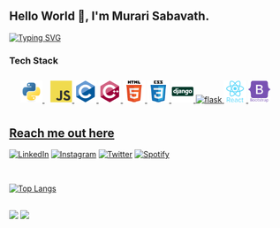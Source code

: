 ## Hello World 👋, I'm **Murari Sabavath**.

[![Typing SVG](https://readme-typing-svg.herokuapp.com/?lines=I+build+things+for+web)](https://git.io/typing-svg)




### Tech Stack
<p align="left" style="padding: 10px"> 
  <a href="https://www.python.org" target="_blank" style="padding: 10px"> 
    <img src="https://raw.githubusercontent.com/devicons/devicon/master/icons/python/python-original.svg" alt="python" width="40" height="40"/> 
  </a> 
  <a href="https://developer.mozilla.org/en-US/docs/Web/JavaScript" target="_blank"> 
   <img src="https://raw.githubusercontent.com/devicons/devicon/master/icons/javascript/javascript-original.svg" alt="javascript" width="40" height="40"/> 
 </a>
 <a href="https://www.cprogramming.com/" target="_blank"> 
   <img src="https://raw.githubusercontent.com/devicons/devicon/master/icons/c/c-original.svg" alt="c" width="40" height="40"/> 
 </a>
  <a href="https://www.w3schools.com/cpp/" target="_blank"> 
    <img src="https://raw.githubusercontent.com/devicons/devicon/master/icons/cplusplus/cplusplus-original.svg" alt="cplusplus" width="40" height="40"/>
 </a>
  <a href="https://www.w3.org/html/" target="_blank"> 
   <img src="https://raw.githubusercontent.com/devicons/devicon/master/icons/html5/html5-original-wordmark.svg" alt="html5" width="40" height="40"/> 
   </a> 
  <a href="https://www.w3schools.com/css/" target="_blank"> 
    <img src="https://raw.githubusercontent.com/devicons/devicon/master/icons/css3/css3-original-wordmark.svg" alt="css3" width="40" height="40"/> 
  </a> 
  <a href="https://www.djangoproject.com/" target="_blank"> 
    <img src="https://raw.githubusercontent.com/devicons/devicon/master/icons/django/django-original.svg" alt="django" width="40" height="40"/> 
  </a> 
  <a href="https://flask.palletsprojects.com/" target="_blank"> 
    <img src="https://www.vectorlogo.zone/logos/pocoo_flask/pocoo_flask-icon.svg" alt="flask" width="40" height="40"/> 
  </a> 
   <a href="https://reactjs.org/" target="_blank"> 
     <img src="https://raw.githubusercontent.com/devicons/devicon/master/icons/react/react-original-wordmark.svg" alt="react" width="40" height="40"/> 
<!--    </a> 
    <a href="https://www.mysql.com/" target="_blank"> 
     <img src="https://raw.githubusercontent.com/devicons/devicon/master/icons/mysql/mysql-original-wordmark.svg" alt="mysql" width="40" height="40"/> 
   </a>  -->
<!--    <a href="https://www.oracle.com/" target="_blank"> 
     <img src="https://raw.githubusercontent.com/devicons/devicon/master/icons/oracle/oracle-original.svg" alt="oracle" width="40" height="40"/> 
   </a>  -->
<!--    <a href="https://www.postgresql.org" target="_blank"> 
     <img src="https://raw.githubusercontent.com/devicons/devicon/master/icons/postgresql/postgresql-original-wordmark.svg" alt="postgresql" width="40" height="40"/> 
   </a> -->
  <a href="https://getbootstrap.com" target="_blank"> 
    <img src="https://raw.githubusercontent.com/devicons/devicon/master/icons/bootstrap/bootstrap-plain-wordmark.svg" alt="bootstrap" width="40" height="40"/> </a>
  <a href="https://git-scm.com/" target="_blank"> 
<!--     <img src="https://www.vectorlogo.zone/logos/git-scm/git-scm-icon.svg" alt="git" width="40" height="40"/>
   </a> 
   <a href="https://heroku.com" target="_blank"> 
     <img src="https://www.vectorlogo.zone/logos/heroku/heroku-icon.svg" alt="heroku" width="40" height="40"/> 
   </a>  
   <a href="https://postman.com" target="_blank"> 
     <img src="https://www.vectorlogo.zone/logos/getpostman/getpostman-icon.svg" alt="postman" width="40" height="40"/> 
   </a>  -->
 </p>  
     
     



 ## Reach me out here
  <a href="https://www.linkedin.com/in/murarisabavath" target="_blank"><img src="https://img.shields.io/badge/LinkedIn-%230077B5.svg?&style=flat-square&logo=linkedin&logoColor=white" alt="LinkedIn"></a>
  <a href="https://www.instagram.com/murari_sabavath" target="_blank"><img src="https://img.shields.io/badge/Instagram-%23E4405F.svg?&style=flat-square&logo=instagram&logoColor=white" alt="Instagram"></a>
  <a href="https://twitter.com/MurariSabavath_" target="_blank"><img src="https://img.shields.io/badge/Twitter-%230077B5.svg?&style=flat-square&logo=twitter&logoColor=white" alt="Twitter"></a>
  <a href="https://open.spotify.com/user/9jazq70v6bxhbij6wdqdmjcew" target="_blank"><img src="https://img.shields.io/badge/Spotify-%231ED760.svg?&style=flat-square&logo=spotify&logoColor=white" alt="Spotify"></a>

</br>
  


[![Top Langs](https://github-readme-stats.vercel.app/api/top-langs/?username=MurariSabavath&theme=material-palenight&hide=Jupyter&layout=compact)](https://github.com/anuraghazra/github-readme-stats)

</br>
<img width="48%" src="https://github-readme-stats.vercel.app/api?username=MurariSabavath&show_icons=true&theme=tokyonight" />
<img width="48%" src="https://github-readme-streak-stats.herokuapp.com/?user=MurariSabavath&theme=tokyonight" />

      
